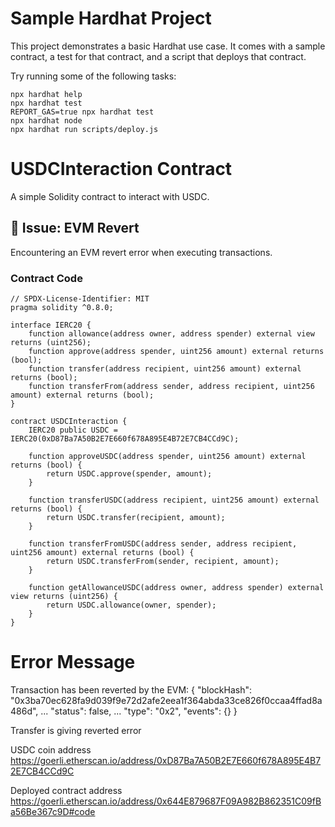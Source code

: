 # Sample Hardhat Project

This project demonstrates a basic Hardhat use case. It comes with a sample contract, a test for that contract, and a script that deploys that contract.

Try running some of the following tasks:

```shell
npx hardhat help
npx hardhat test
REPORT_GAS=true npx hardhat test
npx hardhat node
npx hardhat run scripts/deploy.js
```

# USDCInteraction Contract

A simple Solidity contract to interact with USDC.

## 🚫 Issue: EVM Revert

Encountering an EVM revert error when executing transactions.

### Contract Code

```solidity
// SPDX-License-Identifier: MIT
pragma solidity ^0.8.0;

interface IERC20 {
    function allowance(address owner, address spender) external view returns (uint256);
    function approve(address spender, uint256 amount) external returns (bool);
    function transfer(address recipient, uint256 amount) external returns (bool);
    function transferFrom(address sender, address recipient, uint256 amount) external returns (bool);
}

contract USDCInteraction {
    IERC20 public USDC = IERC20(0xD87Ba7A50B2E7E660f678A895E4B72E7CB4CCd9C);

    function approveUSDC(address spender, uint256 amount) external returns (bool) {
        return USDC.approve(spender, amount);
    }

    function transferUSDC(address recipient, uint256 amount) external returns (bool) {
        return USDC.transfer(recipient, amount);
    }

    function transferFromUSDC(address sender, address recipient, uint256 amount) external returns (bool) {
        return USDC.transferFrom(sender, recipient, amount);
    }

    function getAllowanceUSDC(address owner, address spender) external view returns (uint256) {
        return USDC.allowance(owner, spender);
    }
}
```

# Error Message

Transaction has been reverted by the EVM:
{
"blockHash": "0x3ba70ec628fa9d039f9e72d2afe2eea1f364abda33ce826f0ccaa4ffad8a486d",
...
"status": false,
...
"type": "0x2",
"events": {}
}

Transfer is giving reverted error

USDC coin address
https://goerli.etherscan.io/address/0xD87Ba7A50B2E7E660f678A895E4B72E7CB4CCd9C

Deployed contract address
https://goerli.etherscan.io/address/0x644E879687F09A982B862351C09fBa56Be367c9D#code
